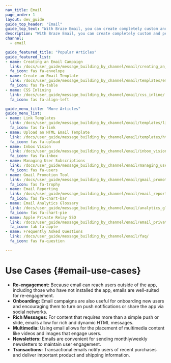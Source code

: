```yaml
---
nav_title: Email
page_order: 1
layout: dev_guide
guide_top_header: "Email"
guide_top_text: "With Braze Email, you can create completely custom and personalized email messages in either Campaigns or Canvas that will grab your user's attention fast. Check out the articles below to learn more."
description: "With Braze Email, you can create completely custom and personalized email messages in either Campaigns or Canvas that will grab your user's attention fast. Check out the articles below to learn more."
channel:
  - email

guide_featured_title: "Popular Articles"
guide_featured_list:
- name: Creating an Email Campaign
  link: /docs/user_guide/message_building_by_channel/email/creating_an_email_campaign/
  fa_icon: fas fa-envelope
- name: Create an Email Template
  link: /docs/user_guide/message_building_by_channel/email/templates/email_template/
  fa_icon: fas fa-table
- name: CSS Inlining
  link: /docs/user_guide/message_building_by_channel/email/css_inline/
  fa_icon: fas fa-align-left

guide_menu_title: "More Articles"
guide_menu_list:
- name: Link Templates
  link: /docs/user_guide/message_building_by_channel/email/templates/link_template/
  fa_icon: fas fa-link
- name: Upload an HTML Email Template
  link: /docs/user_guide/message_building_by_channel/email/templates/html_email_template/
  fa_icon: fas fa-upload
- name: Inbox Vision
  link: /docs/user_guide/message_building_by_channel/email/inbox_vision/
  fa_icon: fas fa-inbox
- name: Managing User Subscriptions
  link: /docs/user_guide/message_building_by_channel/email/managing_user_subscriptions/
  fa_icon: fas fa-users
- name: Gmail Promotion Tool
  link: /docs/user_guide/message_building_by_channel/email/gmail_promotions_tab/
  fa_icon: fas fa-trophy
- name: Email Reporting
  link: /docs/user_guide/message_building_by_channel/email/email_reporting/
  fa_icon: fas fa-chart-bar
- name: Email Analytics Glossary
  link: /docs/user_guide/message_building_by_channel/email/analytics_glossary/
  fa_icon: fas fa-chart-pie
- name: Apple Private Relay SSO
  link: /docs/user_guide/message_building_by_channel/email/email_private_relay_apple_sso/
  fa_icon: fab fa-apple
- name: Frequently Asked Questions
  link: /docs/user_guide/message_building_by_channel/email/faq/
  fa_icon: fas fa-question

---
```


# Use Cases {#email-use-cases}

- **Re-engagement:** Because email can reach users outside of the app, including those who have not installed the app, emails are well-suited for re-engagement.
- **Onboarding:** Email campaigns are also useful for onboarding new users and encouraging them to turn on push notifications or share the app via social networks.
- **Rich Messages:** For content that requires more than a simple push or slide, emails allow for rich and dynamic HTML messages.
- **Multimedia:** Using email allows for the placement of multimedia content like videos and images that engage users.
- **Newsletters:** Emails are convenient for sending monthly/weekly newsletters to maintain user engagement.
- **Transactions:** Transactional emails notify users of recent purchases and deliver important product and shipping information.